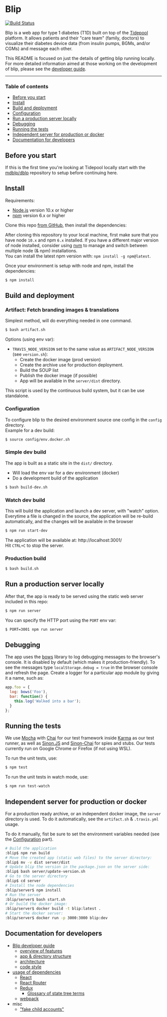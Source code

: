 # Blip

[![Build Status](https://travis-ci.org/mdblp/blip.svg?branch=dblp)](https://travis-ci.org/mdblp/blip)

Blip is a web app for type 1 diabetes (T1D) built on top of the [Tidepool](http://tidepool.org/) platform. It allows patients and their "care team" (family, doctors) to visualize their diabetes device data (from insulin pumps, BGMs, and/or CGMs) and message each other.

This README is focused on just the details of getting blip running locally. For more detailed information aimed at those working on the development of blip, please see the [developer guide](docs/StartHere.md).

* * * * *

### Table of contents

- [Before you start](#before-you-start)
- [Install](#install)
- [Build and deployment](#build-and-deployment)
- [Configuration](#configuration)
- [Run a production server locally](#run-a-production-server-locally)
- [Debugging](#debugging)
- [Running the tests](#running-the-tests)
- [Independent server for production or docker](#independent-server-for-production-or-docker)
- [Documentation for developers](#documentation-for-developers)

## Before you start

If this is the first time you're looking at Tidepool locally start with the [mdblp/dblp](https://github.com/mdblp/development) repository to setup before continuing here.

## Install

Requirements:

- [Node.js](http://nodejs.org/ 'Node.js') version 10.x or higher
- [npm](https://www.npmjs.com/ 'npm') version 6.x or higher

Clone this repo [from GitHub](https://github.com/mdblp/blip 'GitHub: blip'), then install the dependencies:

After cloning this repository to your local machine, first make sure that you have node `10.x` and npm `6.x` installed. If you have a different major version of node installed, consider using [nvm](https://github.com/creationix/nvm 'GitHub: Node Version Manager') to manage and switch between multiple node (& npm) installations.  
You can install the latest npm version with: `npm install -g npm@latest`.

Once your environment is setup with node and npm, install the dependencies:

```bash
$ npm install
```

## Build and deployment

### Artifact: Fetch branding images & translations

Simplest method, will do everything needed in one command.

```bash
$ bash artifact.sh
```

Options (using env var):
- `TRAVIS_NODE_VERSION` set to the same value as `ARTIFACT_NODE_VERSION` (see `version.sh`):
  - Create the docker image (prod version)
  - Create the archive use for production deployment.
  - Build the SOUP list
  - Publish the docker image (if possible)
  - App will be available in the `server/dist` directory.

This script is used by the continuous build system, but it can be use standalone.

### Configuration
To configure blip to the desired environment source one config in the `config` directory.  
Example for a dev build:
```bash
$ source config/env.docker.sh
```

### Simple dev build

The app is built as a static site in the `dist/` directory.

- Will load the env var for a dev environment (docker)
- Do a development build of the application
```bash
$ bash build-dev.sh
```

### Watch dev build
This will build the application and launch a dev server, with "watch" option.  
Everytime a file is changed in the source, the application will be re-build automatically,
and the changes will be available in the browser

```bash
$ npm run start-dev
```

The application will be available at: http://localhost:3001/  
Hit `CTRL+C` to stop the server.

### Production build

```bash
$ bash build.sh
```

## Run a production server locally

After that, the app is ready to be served using the static web server included in this repo:

```bash
$ npm run server
```

You can specify the HTTP port using the `PORT` env var:
```bash
$ PORT=3001 npm run server
```


## Debugging

The app uses the [bows](http://latentflip.com/bows/) library to log debugging messages to the browser's console. It is disabled by default (which makes it production-friendly). To see the messages type `localStorage.debug = true` in the browser console and refresh the page. Create a logger for a particular app module by giving it a name, such as:

```javascript
app.foo = {
  log: bows('Foo'),
  bar: function() {
    this.log('Walked into a bar');
  }
};
```

## Running the tests

We use [Mocha](https://mochajs.org/) with [Chai](http://chaijs.com/) for our test framework inside [Karma](https://karma-runner.github.io/) as our test runner, as well as [Sinon.JS](http://sinonjs.org/) and [Sinon-Chai](https://github.com/domenic/sinon-chai) for spies and stubs. Our tests currently run on Google Chrome or Firefox (if not using WSL).

To run the unit tests, use:

```bash
$ npm test
```

To run the unit tests in watch mode, use:

```bash
$ npm run test-watch
```

## Independent server for production or docker

For a production ready archive, or an independent docker image, the `server` directory is used.
To do it automatically, see the `artifact.sh` & `.travis.yml` usage.

To do it manually, fist be sure to set the environment variables needed (see the [Configuration](#configuration) part).

```bash
# Build the application
:blip$ npm run build
# Move the created app (static web files) to the server directory:
:blip$ mv -v dist server/dist
# Update blip the version in the package.json on the server side:
:blip$ bash server/update-version.sh
# Go to the server directory
:blip$ cd server
# Install the node dependencies
:blip/server$ npm install
# Run the server
:blip/server$ bash start.sh
# Or build the docker image:
:blip/server$ docker build -t blip:latest .
# Start the docker server:
:blip/server$ docker run -p 3000:3000 blip:dev
```

## Documentation for developers

+ [Blip developer guide](docs/StartHere.md)
    + [overview of features](docs/FeatureOverview.md)
    + [app & directory structure](docs/DirectoryStructure.md)
    + [architecture](docs/Architecture.md)
    + [code style](docs/CodeStyle.md)
+ [usage of dependencies](docs/Dependencies.md)
    + [React](docs/React.md)
    + [React Router](docs/ReactRouter.md)
    + [Redux](docs/Redux.md)
        + [Glossary of state tree terms](docs/StateTreeGlossary.md)
    + [webpack](docs/Webpack.md)
+ misc
    + ["fake child accounts"](docs/FakeChildAccounts.md)
